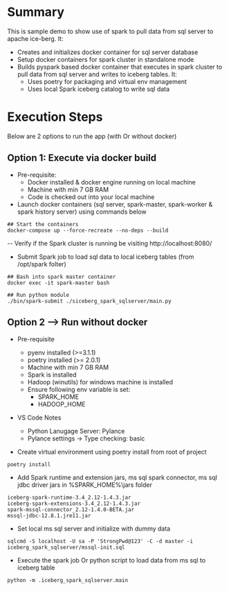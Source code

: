 # Summary

This is sample demo to show use of spark to pull data from sql server to apache ice-berg. It:
- Creates and initializes docker container for sql server database
- Setup docker containers for spark cluster in standalone mode
- Builds pyspark based docker container that executes in spark cluster to pull data from sql server and writes to iceberg tables. It:
    - Uses poetry for packaging and virtual env management
    - Uses local Spark iceberg catalog to write sql data

# Execution Steps 

Below are 2 options to run the app (with Or without docker)

## Option 1: Execute via docker build 

- Pre-requisite:
    - Docker installed & docker engine running on local machine
    - Machine with min 7 GB RAM
    - Code is checked out into your local machine
- Launch docker containers (sql server, spark-master, spark-worker & spark history server)  using commands below

```
## Start the containers
docker-compose up --force-recreate --no-deps --build

```

-- Verify if the Spark cluster is running be visiting http://localhost:8080/

- Submit Spark job to load sql data to local iceberg tables (from /opt/spark folter)
```
## Bash into spark master container
docker exec -it spark-master bash

## Run python module
./bin/spark-submit ./siceberg_spark_sqlserver/main.py
```  

## Option 2 --> Run without docker

- Pre-requisite
    - pyenv installed (>=3.1.1)
    - poetry installed (>= 2.0.1)
    - Machine with min 7 GB RAM
    - Spark is installed
    - Hadoop (winutils) for windows machine is installed
    - Ensure following env variable is set:
        - SPARK_HOME
        - HADOOP_HOME 

- VS Code Notes
    - Python Lanugage Server: Pylance
    - Pylance settings -> Type checking: basic 

- Create virtual environment using poetry install from root of project
```
poetry install
```

- Add Spark runtime and extension jars, ms sql spark connector, ms sql jdbc driver jars in %SPARK_HOME%\jars folder

```
iceberg-spark-runtime-3.4_2.12-1.4.3.jar
iceberg-spark-extensions-3.4_2.12-1.4.3.jar
spark-mssql-connector_2.12-1.4.0-BETA.jar
mssql-jdbc-12.8.1.jre11.jar
```  

- Set local ms sql server and initialize with dummy data
```
sqlcmd -S localhost -U sa -P 'StrongPwd@123' -C -d master -i iceberg_spark_sqlserver/mssql-init.sql
```

- Execute the spark job Or python script to load data from ms sql to iceberg table
```
python -m .iceberg_spark_sqlserver.main
```

